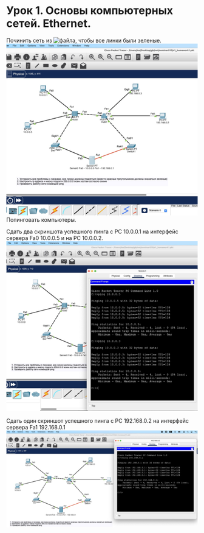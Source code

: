 # Урок 1. Основы компьютерных сетей. Ethernet.

Починить сеть из ![файла](file://s1_homework1.pkt), чтобы все линки были зеленые.
![all_green](all_green.jpg)
Попинговать компьютеры.

Сдать два скриншота успешного пинга с РС 10.0.0.1 на
интерфейс сервера Fa0 10.0.0.5 и на PC 10.0.0.2.
![ping-10](ping-10.jpg)

Сдать один скриншот успешного пинга с РС 192.168.0.2
на интерфейс сервера Fa1 192.168.0.1
![ping-192](ping-192.jpg)
